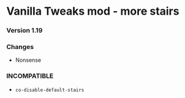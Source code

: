 # Vanilla Tweaks mod - more stairs

### Version 1.19

### Changes

- Nonsense

### INCOMPATIBLE

- `co-disable-default-stairs`

